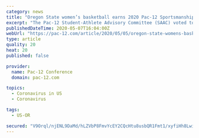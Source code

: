 ```yaml
---
category: news
title: "Oregon State women’s basketball earns 2020 Pac-12 Sportsmanship Award"
excerpt: "The Pac-12 Student-Athlete Advisory Committee (SAAC) voted to award the OREGON STATE women’s basketball team with the Pac-12 Sportsmanship Award for the 2019-20 season, the Conference office announced"
publishedDateTime: 2020-05-07T16:04:00Z
webUrl: "https://pac-12.com/article/2020/05/05/oregon-state-womens-basketball-earns-2020-pac-12-sportsmanship-award"
type: article
quality: 20
heat: 20
published: false

provider:
  name: Pac-12 Conference
  domain: pac-12.com

topics:
  - Coronavirus in US
  - Coronavirus

tags:
  - US-OR

secured: "V9Orql/njENL9DaMd/hLZVbP8FmvYcEY2CQcHtu8usbQR1Fmt1/xyfiHh8LwifOQ9Vl0+DQoVBpio/QAxHp+YOA9VHd4Jx2lq6+43de00B8aEw1cGHEK84eIjAaaPJwDd9hJ3JcI/aoE5yiLVPDqFPXcQJMzqLygKujEdiXD5nZ2Pdf9auiEs7eY7SoHenGvMU0smVli4AXhxwfTHIyGpkYe3LfxaB5ojZGSFXZxrPPDICfztzb3rJY2ay51iRWybTwy4cfull3BdudqPrY0Gny02N1BwaCiwdo2suk3uc3zlv8elo96m3QR4igvtsbv+Hywsqg1uWDbJL8kBYfG/2/ZZai3kiMf2PMJh+0vYqWNZIshHq5bIQjr2RHxvHPbF93T45V80KiRQXILDcPfyU+KFtauSrCMMOcDwXzTA7YYvHUf/QzyWIoovkOMia6alxZvAPNqgOR8eOHCaXcaNXvXpgu4a6EesBJaffXFb8k=;ban5oNlbRZ5u5GgsbgXaaw=="
---
```



